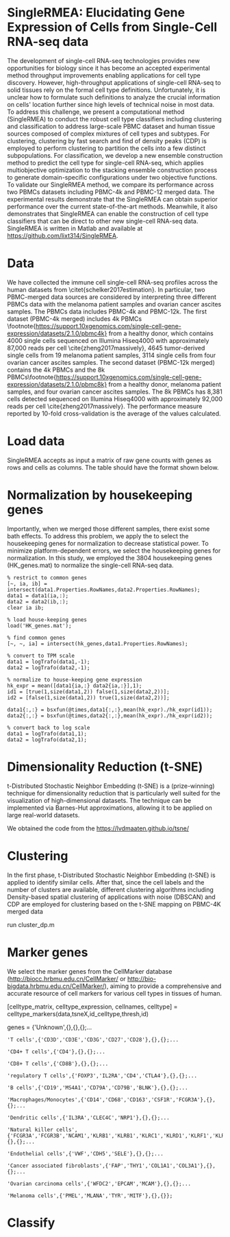# SingleRMEA: Elucidating Gene Expression of Cells from Single-Cell RNA-seq data

The development of single-cell RNA-seq technologies provides new opportunities for biology since it has become an accepted experimental method throughput improvements enabling applications for cell type discovery. However,  high-throughput applications of single-cell RNA-seq to solid tissues rely on the formal cell type definitions. Unfortunately, it is unclear how to formulate such definitions to analyze the crucial information on cells' location further since high levels of technical noise in most data. To address this challenge, we present a computational method (SingleRMEA) to conduct the robust cell type classifiers including clustering and classification to address large-scale PBMC dataset and human tissue sources composed of complex mixtures of cell types and subtypes. For clustering, clustering by fast search and find of density peaks (CDP) is employed to perform clustering to partition the cells into a few distinct subpopulations. For classification, we develop a new ensemble construction method to predict the cell type for single-cell RNA-seq, which applies multiobjective optimization to the stacking ensemble construction process to generate domain-specific configurations under two objective functions. To validate our SingleRMEA method, we compare its performance across two PBMCs datasets including PBMC-4k and PBMC-12 merged data. The experimental results demonstrate that the SingleRMEA can obtain superior performance over the current state-of-the-art methods. Meanwhile, it also demonstrates that SingleRMEA can enable the construction of cell type classifiers that can be direct to other new single-cell RNA-seq data. SingleRMEA is written in Matlab and available at https://github.com/lixt314/SingleRMEA.

# Data

We have collected the immune cell single-cell RNA-seq profiles across the human datasets from \citet{schelker2017estimation}. In particular, two PBMC-merged data sources are considered by interpreting three different PBMCs data with the melanoma patient samples and ovarian cancer ascites samples. The PBMCs data includes PBMC-4k and PBMC-12k. The first dataset (PBMC-4k merged) includes 4k PBMCs \footnote{https://support.10xgenomics.com/single-cell-gene-expression/datasets/2.1.0/pbmc4k} from a healthy donor, which contains 4000 single cells sequenced on Illumina Hiseq4000 with approximately 87,000 reads per cell \cite{zheng2017massively}, 4645 tumor-derived single cells from 19 melanoma patient samples, 3114 single cells from four ovarian cancer ascites samples. The second dataset (PBMC-12k merged) contains the 4k PBMCs and the 8k PBMCs\footnote{https://support.10xgenomics.com/single-cell-gene-expression/datasets/2.1.0/pbmc8k} from a healthy donor, melanoma patient samples, and four ovarian cancer ascites samples. The 8k PBMCs has 8,381 cells detected sequenced on Illumina Hiseq4000 with approximately 92,000 reads per cell \cite{zheng2017massively}.  The performance measure reported by 10-fold cross-validation is the average of the values calculated.

# Load data
SingleRMEA accepts as input a matrix of raw gene counts with genes as rows and cells as columns. The table should have the format shown below.

# Normalization by housekeeping genes 

Importantly, when we merged those different samples, there exist some bath effects. To address this problem, we apply the to select the housekeeping genes for normalization to decrease statistical power. To minimize platform-dependent errors, we select the housekeeping genes for normalization. In this study, we employed the 3804 housekeeping genes (HK_genes.mat) to normalize the single-cell RNA-seq data.

    % restrict to common genes
    [~, ia, ib] = intersect(data1.Properties.RowNames,data2.Properties.RowNames);
    data1 = data1(ia,:);
    data2 = data2(ib,:);
    clear ia ib;

    % load house-keeping genes
    load('HK_genes.mat');

    % find common genes
    [~, ~, ia] = intersect(hk_genes,data1.Properties.RowNames);

    % convert to TPM scale
    data1 = logTrafo(data1,-1);
    data2 = logTrafo(data2,-1);

    % normalize to house-keeping gene expression
    hk_expr = mean([data1{ia,:} data2{ia,:}],1);
    id1 = [true(1,size(data1,2)) false(1,size(data2,2))];
    id2 = [false(1,size(data1,2)) true(1,size(data2,2))];

    data1{:,:} = bsxfun(@times,data1{:,:},mean(hk_expr)./hk_expr(id1));
    data2{:,:} = bsxfun(@times,data2{:,:},mean(hk_expr)./hk_expr(id2));

    % convert back to log scale
    data1 = logTrafo(data1,1);
    data2 = logTrafo(data2,1);

# Dimensionality Reduction (t-SNE)
t-Distributed Stochastic Neighbor Embedding (t-SNE) is a (prize-winning) technique for dimensionality reduction that is particularly well suited for the visualization of high-dimensional datasets. The technique can be implemented via Barnes-Hut approximations, allowing it to be applied on large real-world datasets. 

We obtained the code from the https://lvdmaaten.github.io/tsne/

# Clustering

In the first phase, t-Distributed Stochastic Neighbor Embedding (t-SNE) is applied to identify similar cells. After that, since the cell labels and the number of clusters are available, different clustering algorithms including Density-based spatial clustering of applications with noise (DBSCAN) and CDP are employed for clustering based on the t-SNE mapping on PBMC-4K merged data

run cluster_dp.m

# Marker genes

We select the marker genes from the CellMarker database (http://biocc.hrbmu.edu.cn/CellMarker/ or http://bio-bigdata.hrbmu.edu.cn/CellMarker/), aiming to provide a comprehensive and accurate resource of cell markers for various cell types in tissues of human.

[celltype_matrix, celltype_expression, cellnames, celltype] = celltype_markers(data,tsneX,id_celltype,thresh,id)


genes = {'Unknown',{},{},{};...

    'T cells',{'CD3D','CD3E','CD3G','CD27','CD28'},{},{};...
    
    'CD4+ T cells',{'CD4'},{},{};...
    
    'CD8+ T cells',{'CD8B'},{},{};...
    
    'regulatory T cells',{'FOXP3','IL2RA','CD4','CTLA4'},{},{};...
    
    'B cells',{'CD19','MS4A1','CD79A','CD79B','BLNK'},{},{};...
    
    'Macrophages/Monocytes',{'CD14','CD68','CD163','CSF1R','FCGR3A'},{},{};...
    
    'Dendritic cells',{'IL3RA','CLEC4C','NRP1'},{},{};...
    
    'Natural killer cells',{'FCGR3A','FCGR3B','NCAM1','KLRB1','KLRB1','KLRC1','KLRD1','KLRF1','KLRK1'},{},{};...
    
    'Endothelial cells',{'VWF','CDH5','SELE'},{},{};...
    
    'Cancer associated fibroblasts',{'FAP','THY1','COL1A1','COL3A1'},{},{};...
    
    'Ovarian carcinoma cells',{'WFDC2','EPCAM','MCAM'},{},{};...
    
    'Melanoma cells',{'PMEL','MLANA','TYR','MITF'},{},{}};
    

# Classify
